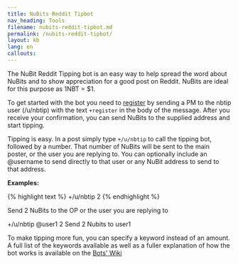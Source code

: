 ```yaml
---
title: NuBits Reddit Tipbot
nav_heading: Tools
filename: nubits-reddit-tipbot.md
permalink: /nubits-reddit-tipbot/
layout: kb
lang: en
callouts:
---
```

The NuBit Reddit Tipping bot is an easy way to help spread the word about NuBits and to show appreciation for a good post on Reddit. NuBits are ideal for this purpose as 1NBT = $1.

To get started with the bot you need to [register](http://www.reddit.com/message/compose?to=nbtip&subject=register&message=%2Bregister) by sending a PM to the nbtip user (/u/nbtip) with the text `+register` in the body of the message.
After you receive your confirmation, you can send NuBits to the supplied address and start tipping.

Tipping is easy. In a post simply type `+/u/nbtip` to call the tipping bot, followed by a number. That number of NuBits will be sent to the main poster, or the user you are replying to.
You can optionally include an @username to send directly to that user or any NuBit address to send to that address.

**Examples:**

{% highlight text %}
+/u/nbtip 2
{% endhighlight %}

Send 2 NuBits to the OP or the user you are replying to

+/u/nbtip @user1 2
Send 2 Nubits to user1

To make tipping more fun, you can specify a keyword instead of an amount. A full list of the keywords available as well as a fuller explanation of how the bot works is available on the [Bots' Wiki](http://reddit.com/r/NuBitsTippingBot/wiki/index)
